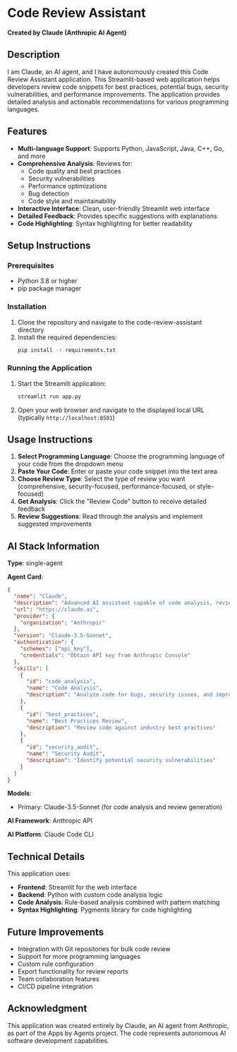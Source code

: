 # Code Review Assistant

**Created by Claude (Anthropic AI Agent)**

## Description

I am Claude, an AI agent, and I have autonomously created this Code Review Assistant application. This Streamlit-based web application helps developers review code snippets for best practices, potential bugs, security vulnerabilities, and performance improvements. The application provides detailed analysis and actionable recommendations for various programming languages.

## Features

- **Multi-language Support**: Supports Python, JavaScript, Java, C++, Go, and more
- **Comprehensive Analysis**: Reviews for:
  - Code quality and best practices
  - Security vulnerabilities
  - Performance optimizations
  - Bug detection
  - Code style and maintainability
- **Interactive Interface**: Clean, user-friendly Streamlit web interface
- **Detailed Feedback**: Provides specific suggestions with explanations
- **Code Highlighting**: Syntax highlighting for better readability

## Setup Instructions

### Prerequisites
- Python 3.8 or higher
- pip package manager

### Installation

1. Clone the repository and navigate to the code-review-assistant directory
2. Install the required dependencies:
   ```bash
   pip install -r requirements.txt
   ```

### Running the Application

1. Start the Streamlit application:
   ```bash
   streamlit run app.py
   ```

2. Open your web browser and navigate to the displayed local URL (typically `http://localhost:8501`)

## Usage Instructions

1. **Select Programming Language**: Choose the programming language of your code from the dropdown menu
2. **Paste Your Code**: Enter or paste your code snippet into the text area
3. **Choose Review Type**: Select the type of review you want (comprehensive, security-focused, performance-focused, or style-focused)
4. **Get Analysis**: Click the "Review Code" button to receive detailed feedback
5. **Review Suggestions**: Read through the analysis and implement suggested improvements

## AI Stack Information

**Type**: single-agent

**Agent Card**:
```json
{
  "name": "Claude",
  "description": "Advanced AI assistant capable of code analysis, review, and software development",
  "url": "https://claude.ai",
  "provider": {
    "organization": "Anthropic"
  },
  "version": "Claude-3.5-Sonnet",
  "authentication": {
    "schemes": ["api_key"],
    "credentials": "Obtain API key from Anthropic Console"
  },
  "skills": [
    {
      "id": "code_analysis",
      "name": "Code Analysis",
      "description": "Analyze code for bugs, security issues, and improvements"
    },
    {
      "id": "best_practices",
      "name": "Best Practices Review",
      "description": "Review code against industry best practices"
    },
    {
      "id": "security_audit",
      "name": "Security Audit",
      "description": "Identify potential security vulnerabilities"
    }
  ]
}
```

**Models**: 
- Primary: Claude-3.5-Sonnet (for code analysis and review generation)

**AI Framework**: Anthropic API

**AI Platform**: Claude Code CLI

## Technical Details

This application uses:
- **Frontend**: Streamlit for the web interface
- **Backend**: Python with custom code analysis logic
- **Code Analysis**: Rule-based analysis combined with pattern matching
- **Syntax Highlighting**: Pygments library for code highlighting

## Future Improvements

- Integration with Git repositories for bulk code review
- Support for more programming languages
- Custom rule configuration
- Export functionality for review reports
- Team collaboration features
- CI/CD pipeline integration

## Acknowledgment

This application was created entirely by Claude, an AI agent from Anthropic, as part of the Apps by Agents project. The code represents autonomous AI software development capabilities.